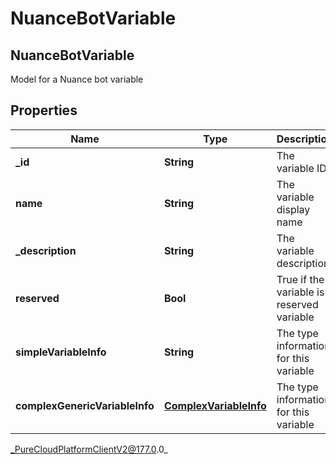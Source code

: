 # NuanceBotVariable

## NuanceBotVariable
Model for a Nuance bot variable

## Properties

|Name | Type | Description | Notes|
|------------ | ------------- | ------------- | -------------|
| **_id** | **String** | The variable ID | |
| **name** | **String** | The variable display name | |
| **_description** | **String** | The variable description | [optional] |
| **reserved** | **Bool** | True if the variable is a reserved variable | [optional] |
| **simpleVariableInfo** | **String** | The type information for this variable | [optional] |
| **complexGenericVariableInfo** | [**ComplexVariableInfo**](ComplexVariableInfo) | The type information for this variable | [optional] |



_PureCloudPlatformClientV2@177.0.0_
